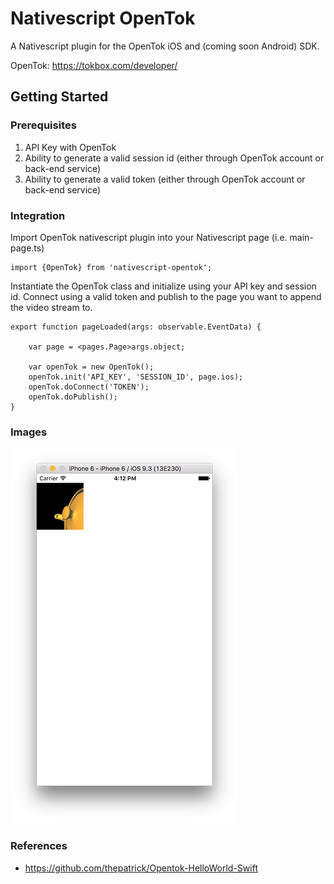 # Nativescript OpenTok

A Nativescript plugin for the OpenTok iOS and (coming soon Android) SDK.

OpenTok: https://tokbox.com/developer/

## Getting Started

### Prerequisites
1. API Key with OpenTok
2. Ability to generate a valid session id (either through OpenTok account or back-end service)
3. Ability to generate a valid token (either through OpenTok account or back-end service)

### Integration
Import OpenTok nativescript plugin into your Nativescript page (i.e. main-page.ts)
```
import {OpenTok} from 'nativescript-opentok';
```
Instantiate the OpenTok class and initialize using your API key and session id. Connect using a valid token and publish to the page you want to append the video stream to. 
```
export function pageLoaded(args: observable.EventData) {

    var page = <pages.Page>args.object;
    
    var openTok = new OpenTok();
    openTok.init('API_KEY', 'SESSION_ID', page.ios);
    openTok.doConnect('TOKEN');
    openTok.doPublish();
}
```

### Images

![alt text](resources/example.png "Example OpenTok ")

### References
- https://github.com/thepatrick/Opentok-HelloWorld-Swift
